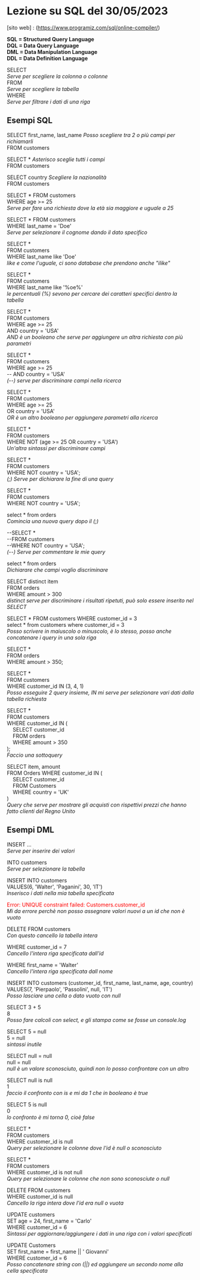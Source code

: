 # **Lezione su SQL del 30/05/2023**

[sito web] : (https://www.programiz.com/sql/online-compiler/)

**SQL = Structured Query Language**  
**DQL = Data Query Language**  
**DML = Data Manipulation Language**  
**DDL = Data Definition Language**  

SELECT  
*Serve per scegliere la colonna o colonne*  
FROM  
*Serve per scegliere la tabella*  
WHERE  
*Serve per filtrare i dati di una riga*

## **Esempi SQL**

SELECT first_name, last_name *Posso scegliere tra 2 o più campi per richiamarli*  
FROM customers  

SELECT * *Asterisco sceglie tutti i campi*  
FROM customers   

SELECT country  *Scegliere la nazionalità*  
FROM customers  

SELECT *
FROM customers  
WHERE age >= 25   
*Serve per fare una richiesta dove la età sia maggiore e uguale a 25*  

SELECT *
FROM customers  
WHERE last_name = 'Doe'    
*Serve per selezionare il cognome dando il dato specifico*  

SELECT *  
FROM customers  
WHERE last_name like 'Doe'    
*like e come l'uguale, ci sono database che prendono anche "ilike"*  

SELECT *  
FROM customers  
WHERE last_name like '%oe%'  
*le percentuali (%) sevono per cercare dei caratteri specifici dentro la tabella*  

SELECT *  
FROM customers  
WHERE age >= 25  
AND country = 'USA'   
*AND è un booleano che serve per aggiungere un altra richiesta con più parametri*

SELECT *  
FROM customers  
WHERE age >= 25  
-- AND country = 'USA'  
*(--) serve per discriminare campi nella ricerca*  

SELECT *  
FROM customers  
WHERE age >= 25  
OR country = 'USA'    
*OR è un altro booleano per aggiungere parametri alla ricerca*  

SELECT *  
FROM customers  
WHERE NOT (age >= 25 OR country = 'USA')    
*Un'altra sintassi per discriminare campi*  

SELECT *  
FROM customers  
WHERE NOT country = 'USA';    
*(;) Serve per dichiarare la fine di una query*  

SELECT *  
FROM customers  
WHERE NOT country = 'USA';  

select * from orders  
*Comincia una nuova query dopo il (;)* 

--SELECT *  
--FROM customers  
--WHERE NOT country = 'USA';  
*(--) Serve per commentare le mie query*

select * from orders  
*Dichiarare che campi voglio discriminare*     

SELECT distinct item  
FROM orders  
WHERE amount > 300  
*distinct serve per discriminare i risultati ripetuti, può solo essere inserito nel SELECT*  

SELECT * FROM customers WHERE customer_id = 3  
select * from customers where customer_id = 3  
*Posso scrivere in maiuscolo o minuscolo, è lo stesso, posso anche concatenare i query in una sola riga*  

SELECT *   
FROM orders  
WHERE amount > 350;  

SELECT *   
FROM customers   
WHERE customer_id IN (3, 4, 1)  
*Posso esseguire 2 query insieme, IN mi serve per selezionare vari dati dalla tabella richiesta*  

SELECT *   
FROM customers   
WHERE customer_id IN (  
	$~~~$ SELECT customer_id  
  	$~~~$ FROM orders  
  	$~~~$ WHERE amount > 350  
);  
*Faccio una sottoquery*

SELECT item, amount  
FROM Orders WHERE customer_id IN (  
	$~~~$ SELECT customer_id  
  	$~~~$ FROM Customers  
  	$~~~$ WHERE country = 'UK'  
)  
*Query che serve per mostrare gli acquisti con rispettivi prezzi che hanno fatto clienti del Regno Unito*  

## Esempi DML  

INSERT ...   
*Serve per inserire dei valori*

INTO customers  
*Serve per selezionare la tabella*  

INSERT INTO customers  
VALUES(6, 'Walter', 'Paganini', 30, 'IT')  
*Inserisco i dati nella mia tabella specificata*

<span style="color: red">Error: UNIQUE constraint failed: Customers.customer_id</span>  
*Mi da errore perchè non posso assegnare valori nuovi a un id che non è vuoto*  

DELETE FROM customers  
*Con questo cancello la tabella intera*  

WHERE customer_id = 7  
*Cancello l'intera riga specificata dall'id*  

WHERE first_name = 'Walter'   
*Cancello l'intera riga specificata dall nome*  

INSERT INTO customers (customer_id, first_name, last_name, age, country)   
VALUES(7, 'Pierpaolo', 'Passolini', null, 'IT')  
*Posso lasciare una cella o dato vuoto con null*  

SELECT 3 + 5  
8  
*Posso fare calcoli con select, e gli stampa come se fosse un console.log*  

SELECT 5 = null  
5 = null  
*sintassi inutile*

SELECT null = null  
null = null  
*null è un valore sconosciuto, quindi non lo posso confrontare con un altro*  

SELECT null is null  
1  
*faccio il confronto con is e mi da 1 che in booleano è true*

SELECT 5 is null  
0  
*lo confronto è mi torna 0, cioè false*  

SELECT *  
FROM customers  
WHERE customer_id is null  
*Query per selezionare le colonne dove l'id è null o sconosciuto*  

SELECT *  
FROM customers  
WHERE customer_id is not null  
*Query per selezionare le colonne che non sono sconosciute o null*    

DELETE FROM customers  
WHERE customer_id is null  
*Cancello la riga intera dove l'id era null o vuota*  

UPDATE customers  
SET age = 24, first_name = 'Carlo'  
WHERE customer_id = 6  
*Sintassi per aggiornare/aggiungere i dati in una riga con i valori specificati*  

UPDATE Customers  
SET first_name = first_name || ' Giovanni'   
WHERE customer_id = 6  
*Posso concatenare string con (||) ed aggiungere un secondo nome alla cella specificata*  

